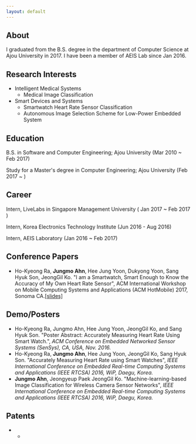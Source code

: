 ```yaml
---
layout: default
---
```


## About

I graduated from the B.S. degree in the department of Computer Science at Ajou University in 2017. I have been a member of AEIS Lab since Jan 2016. 

## Research Interests

* Intelligent Medical Systems
  * Medical Image Classification
* Smart Devices and Systems
  * Smartwatch Heart Rate Sensor Classification
  * Autonomous Image Selection Scheme for Low-Power Embedded System
  
## Education

B.S. in Software and Computer Engineering; Ajou University (Mar 2010 ~ Feb 2017)

Study for a Master's degree in Computer Engineering; Ajou University (Feb 2017 ~ ) 

## Career

Intern, LiveLabs in Singapore Management University ( Jan 2017 ~ Feb 2017 )

Intern, Korea Electronics Technology Institute (Jun 2016 - Aug 2016)

Intern, AEIS Laboratory (Jan 2016 ~ Feb 2017)

## Conference Papers

* Ho-Kyeong Ra, **Jungmo Ahn**, Hee Jung Yoon, Dukyong Yoon, Sang Hyuk Son, JeongGil Ko. "I am a Smartwatch, Smart Enough to Know the Accuracy of My Own Heart Rate Sensor", ACM International Workshop on Mobile Computing Systems and Applications (ACM HotMobile) 2017, Sonoma CA.[[slides]](https://github.com/Jungmo/jungmo.github.io/raw/gh-pages/slides/HotMoblie2017_JM.pptx)

## Demo/Posters

* Ho-Kyeong Ra, Jungmo Ahn, Hee Jung Yoon, JeongGil Ko, and Sang Hyuk Son. "Poster Abstract: Accurately Measuring Heart Rate Using Smart Watch.", *ACM Conference on Embedded Networked Sensor Systems (SenSys), CA, USA, Nov. 2016.*
* Ho-Kyeong Ra, **Jungmo Ahn**, Hee Jung Yoon, JeongGil Ko, Sang Hyuk Son. "Accurately Measuring Heart Rate using Smart Watches", *IEEE International Conference on Embedded Real-time Computing Systems and Applications (IEEE RTCSA) 2016, WiP, Daegu, Korea.*
* **Jungmo Ahn**, Jeongyeup Paek JeongGil Ko. "Machine-learning-based Image Classification for Wireless Camera Sensor Networks", *IEEE International Conference on Embedded Real-time Computing Systems and Applications (IEEE RTCSA) 2016, WiP, Daegu, Korea.*

## Patents
* -
